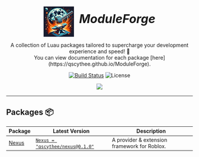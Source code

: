 <style>
h1,h2,h3,h4 { border-bottom: 0; }

.markdown-body {
  --markdown-radius: 3px;
  --markdown-font: Papyrus, serif;
  --markdown-text: #333;
  --markdown-title: hotpink;
  --markdown-line-height: 2;
}
</style>

<p align="center">
	<img src="gh-assets/icon.webp" alt="ModuleForge Icon" width="82" style="vertical-align: middle; margin-right: 10px;">
	<b><i><font size="6">ModuleForge</font></i></b>
</p>

<p align="center">
	A collection of Luau packages tailored to supercharge your development experience and speed! 🚀
	<br>You can view documentation for each package [here](https://qscythee.github.io/ModuleForge).
</p>

<p align="center">
	<a href="https://github.com/qscythee/ModuleForge/actions"><img src="https://img.shields.io/github/actions/workflow/status/qscythee/ModuleForge/ci.yaml?branch=main" alt="Build Status"></img></a>
	<img title="MIT licensed" alt="License" src="https://img.shields.io/github/license/qscythee/ModuleForge"></img>
</p>

<p align="center">
	<a href="https://x.com/qscythee"><img src="https://img.shields.io/badge/X-000000?style=for-the-badge&logo=x&logoColor=white" /></a>
</p>

---

## Packages 📦

| Package | Latest Version | Description |
|---------|----------------|-------------|
| [Nexus](https://qscythee.github.io/ModuleForge/api/Nexus) | [`Nexus = "qscythee/nexus@0.1.0"`](https://wally.run/package/qscythee/nexus?version=0.1.0) | A provider & extension framework for Roblox. |
